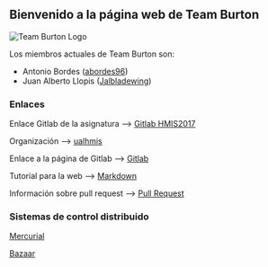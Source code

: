 ﻿## Bienvenido a la página web de Team Burton

![Team Burton Logo](http://i.imgur.com/fjCf9U1.jpg)

Los miembros actuales de Team Burton son:
* Antonio Bordes ([abordes96](https://abordes96.github.io/hmis-repo01/)) 
* Juan Alberto Llopis ([Jalbladewing](https://jalbladewing.github.io/hmis-repo01/))

### Enlaces

Enlace Gitlab de la asignatura --> [Gitlab HMIS2017](http://gitlabdoc.ual.es/root/hmis2017)

Organización --> [ualhmis](https://github.com/ualhmis)

Enlace a la página de Gitlab --> [Gitlab](https://about.gitlab.com/)

Tutorial para la web --> [Markdown](https://guides.github.com/features/mastering-markdown/)

Información sobre pull request --> [Pull Request](https://help.github.com/articles/about-pull-requests/)

### Sistemas de control distribuido


[Mercurial](https://www.mercurial-scm.org/)



[Bazaar](http://bazaar.canonical.com/en/)
